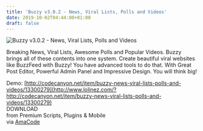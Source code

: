 ```yaml
---
title: 'Buzzy v3.0.2 - News, Viral Lists, Polls and Videos'
date: 2019-10-02T04:44:00+01:00
draft: false
---
```


![Buzzy v3.0.2 - News, Viral Lists, Polls and Videos](http://www.codelist.cc/uploads/posts/2016-05/1463290867_buzzy-news-viral-lists-.jpg "Buzzy v3.0.2 - News, Viral Lists, Polls and Videos")  
  
Breaking News, Viral Lists, Awesome Polls and Popular Videos. Buzzy brings all of these contents into one system. Create beautiful viral websites like BuzzFeed with Buzzy! You have advanced tools to do that. With Great Post Editor, Powerful Admin Panel and Impressive Design. You will think big!  
  
Demo: [http://codecanyon.net/item/buzzy-news-viral-lists-polls-and-videos/13300279](http://www.lolinez.com/?http://codecanyon.net/item/buzzy-news-viral-lists-polls-and-videos/13300279)  
DOWNLOAD  
from Premium Scripts, Plugins & Mobile  
via [AmaCode](https://amazcode.ooo)